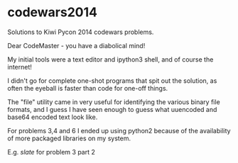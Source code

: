 codewars2014
============

Solutions to Kiwi Pycon 2014 codewars problems.

Dear CodeMaster - you have a diabolical mind!

My initial tools were a text editor and ipython3 shell,
and of course the internet!

I didn't go for complete one-shot programs that spit out the solution,
as often the eyeball is faster than code for one-off things.

The "file" utility came in very useful for identifying the various
binary file formats, and I guess I have seen enough to guess what
uuencoded and base64 encoded text look like.

For problems 3,4 and 6 I ended up using python2 because of the availability
of more packaged libraries on my system.

E.g. _slate_ for problem 3 part 2
